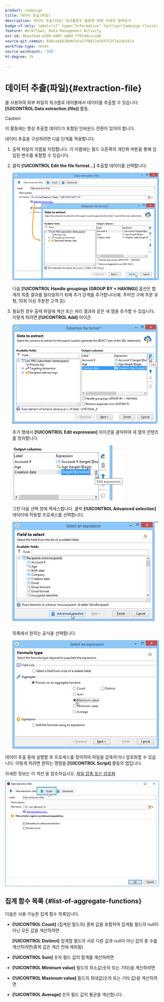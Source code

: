 ```yaml
---
product: campaign
title: 데이터 추출(파일)
description: 데이터 추출(파일) 워크플로우 활동에 대해 자세히 알아보기
badge-v7-only: label="v7" type="Informative" tooltip="Campaign Classic v7에만 적용"
feature: Workflows, Data Management Activity
exl-id: 06eafedd-6386-498f-a80d-7f57ddcccad6
source-git-commit: 668cee663890fafe27f86f2afd3752f7e2ab347a
workflow-type: tm+mt
source-wordcount: '332'
ht-degree: 3%

---
```


# 데이터 추출(파일){#extraction-file}



를 사용하여 외부 파일의 워크플로 테이블에서 데이터를 추출할 수 있습니다. **[!UICONTROL Data extraction (file)]** 활동.

>[!CAUTION]
>
>이 활동에는 항상 추출할 데이터가 포함된 인바운드 전환이 있어야 합니다.

데이터 추출을 구성하려면 다음 단계를 적용합니다.

1. 출력 파일의 이름을 지정합니다. 이 이름에는 필드 오른쪽의 개인화 버튼을 통해 삽입된 변수를 포함할 수 있습니다.
1. 클릭 **[!UICONTROL Edit the file format...]** 추출할 데이터를 선택합니다.

   ![](assets/s_advuser_extract_file_param.png)

   다음 **[!UICONTROL Handle groupings (GROUP BY + HAVING)]** 옵션은 합계의 최종 결과를 필터링하기 위해 추가 단계를 추가합니다(예: 주어진 구매 주문 유형, 10회 이상 주문한 고객 등).

1. 필요한 경우 출력 파일에 계산 또는 처리 결과와 같은 새 열을 추가할 수 있습니다. 이렇게 하려면 **[!UICONTROL Add]** 아이콘.

   ![](assets/s_advuser_extract_file_add_col.png)

   추가 행에서 **[!UICONTROL Edit expression]** 아이콘을 클릭하여 새 열의 콘텐츠를 정의합니다.

   ![](assets/s_advuser_extract_file_add_exp.png)

   그런 다음 선택 창에 액세스합니다. 클릭 **[!UICONTROL Advanced selection]** 데이터에 적용할 프로세스를 선택합니다.

   ![](assets/s_advuser_extract_file_advanced_selection.png)

   목록에서 원하는 공식을 선택합니다.

   ![](assets/s_advuser_extract_file_agregate_values.png)

데이터 추출 중에 실행할 후 프로세스를 정의하여 파일을 압축하거나 암호화할 수 있습니다. 이렇게 하려면 원하는 명령을 **[!UICONTROL Script]** 활동의 탭입니다.

자세한 정보는 이 섹션 을 참조하십시오. [파일 압축 또는 암호화](../../platform/using/zip-encrypt.md)

![](assets/postprocessing_dataextraction.png)

## 집계 함수 목록 {#list-of-aggregate-functions}

다음은 사용 가능한 집계 함수 목록입니다.

* **[!UICONTROL Count]** (집계된 필드의) 중복 값을 포함하여 집계될 필드의 null이 아닌 모든 값을 계산하려면

  **[!UICONTROL Distinct]** 집계할 필드의 서로 다른 값과 null이 아닌 값의 총 수를 계산하려면(중복 값은 계산 전에 제외됨)

* **[!UICONTROL Sum]** 숫자 필드 값의 합계를 계산하려면
* **[!UICONTROL Minimum value]** 필드의 최소값(숫자 또는 기타)을 계산하려면
* **[!UICONTROL Maximum value]** 필드의 최대값(숫자 또는 기타 값)을 계산하려면
* **[!UICONTROL Average]** 숫자 필드 값의 평균을 계산합니다.
